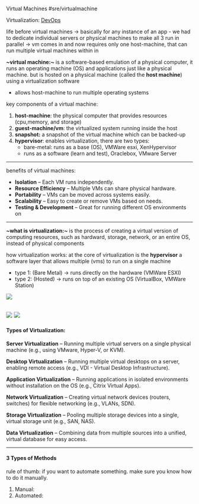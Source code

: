 Virtual Machines
#sre/virtualmachine

Virtualization: [DevOps](https://www.visualpath.in/devopstutorials/devops)

life before virtual machines -> basically for any instance of an app - we had to dedicate individual servers or physical machines to make all 3 run in parallel -> vm comes in and now requires only one host-machine, that can run multiple virtual machines within in

**~virtual machine:~** is a software-based emulation of a physical computer, it runs an operating machine (OS) and applications just like a physical machine. but is hosted on a physical machine (called the **host machine**)  using a virtualization software

- allows host-machine to run multiple operating systems 

key components of a virtual machine:
1. **host-machine**: the physical computer that provides resources (cpu,memory, and storage)
2. **guest-machine/vm**: the virtualized system running inside the host
3. **snapshot:** a snapshot of the virtual machine which can be backed-up
4. **hypervisor**: enables virtualization, there are two types:<!-- {"fold":true} -->
   - bare-metal: runs as a base (OS), VMWare esxi, XenHypervisor
   - runs as a software (learn and test), Oraclebox, VMware Server
---
benefits of virtual machines:
- **Isolation** – Each VM runs independently.
- **Resource Efficiency** – Multiple VMs can share physical hardware.
- **Portability** – VMs can be moved across systems easily.
- **Scalability** – Easy to create or remove VMs based on needs.
- **Testing & Development** – Great for running different OS environments on
---

**~what is virtualization:~** is the process of creating a virtual version of computing resources, such as hardward, storage, network, or an entire OS, instead of physical components

how virtualization works: at the core of virtualization is the **hypervisor** a software layer that allows multiple (vms) to run on a single machine
- type 1: (Bare Metal) -> runs directly on the hardware (VMWare ESXI)
- type 2: (Hosted) -> runs on top of an existing OS (VirtualBox, VMWare Station)

![](Virtual%20Machines/Screenshot%202025-02-01%20at%207.16.21%E2%80%AFPM.png)

![](Virtual%20Machines/Screenshot%202025-02-01%20at%207.17.21%E2%80%AFPM.png)
![](Virtual%20Machines/Screenshot%202025-02-01%20at%207.17.44%E2%80%AFPM.png)
---
#### Types of Virtualization:

**Server Virtualization** – Running multiple virtual servers on a single physical machine (e.g., using VMware, Hyper-V, or KVM).

**Desktop Virtualization** – Running multiple virtual desktops on a server, enabling remote access (e.g., VDI - Virtual Desktop Infrastructure).

**Application Virtualization** – Running applications in isolated environments without installation on the OS (e.g., Citrix Virtual Apps).

**Network Virtualization** – Creating virtual network devices (routers, switches) for flexible networking (e.g., VLANs, SDN).

**Storage Virtualization** – Pooling multiple storage devices into a single, virtual storage unit (e.g., SAN, NAS).

**Data Virtualization** – Combining data from multiple sources into a unified, virtual database for easy access.

---
#### 3 Types of Methods
rule of thumb: if you want to automate something. make sure you know how to do it manually.
1) Manual:
2) Automated: